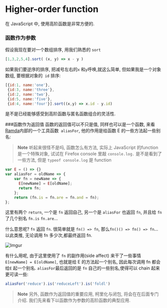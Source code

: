 # Higher-order function
在 JavaScript 中, 使用高阶函数是非常方便的.

### 函数作为参数
假设我现在要对一个数组排序, 用我们熟悉的 `sort`

```js
[1,3,2,5,4].sort( (x, y) => x - y )
```
如果我们要逆序的排序, 把减号左右的`x` 和`y`呼唤,就这么简单, 但如果我是一个对象数组, 要根据对象的` id` 排序:
```js
[{id:1, name:'one'},
 {id:3, name:'three'},
 {id:2, name:'two'},
 {id:5, name:'five'},
 {id:4, name:'four'}].sort((x,y) => x.id - y.id)
 ```
是不是已经能够感受到高阶函数与匿名函数组合的灵活性.


###函数作为返回值
函数的返回值可以不只是值, 同样也可以是一个函数,  来看[Ramda]()内部的一个工具函数` aliasFor`, 他的作用是给函数 E 的一些方法起一些别名:
> **Note** 听起来很怪不是吗, 函数怎么有方法, 实际上 JavaScript 的function 是一个特殊对象, 试试在 Firefox console 里敲 `console.log.` 是不是看到了一些方法, 但是 `typeof console.log` 是 function

```js
var E = () => {}
var aliasFor = oldName => {
    var fn = newName => {
      E[newName] = E[oldName];
      return fn;
    };
    return (fn.is = fn.are = fn.and = fn);
};
```
这里有两个 `return`, 一个是 `fn` 返回自己, 另一个是 `aliasFor` 也返回 `fn`, 并且给 `fn` 了几个别名 `fn.is` `fn.are`...

什么意思呢? `fn` 返回 `fn`. 很简单就是 `fn() => fn`, 那么`fn()() => fn() => fn`...以此类推, 无论调用 fn 多少次,都最终返回 fn.

![Imgur](http://i.imgur.com/1qUCC8s.png)

有什么用呢,  由于这里使用了 `fn` 的副作用(side affect) 来干了一些事情`E[newName] = E[oldName]`, 也就是给 E 的方法起一个别名, 因此每次调用 fn 都会给`E` 起一个别名. `aliasFor`最后返回的是 `fn` 自己的一些别名,使得可以 chain 起来更可读一些:
```js
aliasFor('reduce').is('reduceLeft').is('foldl')
```

[](http://jsbin.com/qohil/1/watch?js,console)

> **Note** 另外, 函数作为返回值的重要应用, 柯里化与闭包, 将会在在后面专门介绍. 我们先来看下以函数作为参数的高阶函数的典型应用.

[method]: https://developer.mozilla.org/en-US/docs/Web/JavaScript/Reference/Global_Objects/Function "function"
